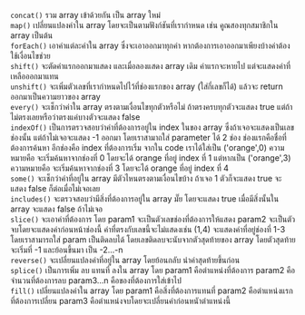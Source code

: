 `concat()` รวม array เข้าด้วยกัน เป็น array ใหม่ <br>
`map()` เปลี่ยนแปลงค่าใน array โดยจะเป็นตามฟังก์ชันที่เรากำหนด เช่น คูณสองทุกสมาชิกใน array เป็นต้น <br>
`forEach()` เอาค่าแต่ละค่าใน array ซึ่งจะเอาออกมาทุกค่า หากต้องการเอาออกมาเพียงบ้างค่าต้องใช้เงื่อนไขช่วย<br>
`shift()` จะตัดค่าแรกออกมาแสดง และเมื่อลองแสดง array เดิม ค่าแรกจะหายไป แต่จะแสดงค่าที่เหลือออกมาแทน <br>
`unshift()` จะเพิ่มตัวเลขที่เรากำหนดไปไว้ที่ช่องแรกของ array (ใส่กี่เลขก็ได้) แล้วจะ return ออกมาเป็นความยาวของ array <br>
`every()` จะเช็กว่าค่าใน array ตรงตามเงื่อนไขทุกตัวหรือไม่ ถ้าตรงครบทุกตัวจะแสดง true แต่ถ้าไม่ตรงเลยหรือว่าตรงแค่บางตัวจะแสดง false <br>
`indexOf()` เป็นการตรวจสอบว่าค่าที่ต้องการอยู่ใน index ในของ array ซึ่งถ้าเจอจะแสดงเป็นเลขช่องนั้น แต่ถ้าไม่เจอจะแสดง -1 ออกมา โดยเราสามาถใส่ parameter ได้ 2 ช่อง ช่องแรกคือชื่อที่ต้องการค้นหา อีกช่องคือ index ที่ต้องการเริ่ม จากใน code เราได้ใส่เป็น ('orange',0) ความหมายคือ จะเริ่มค้นหาจากช่องที่ 0 โดยจะได้ orange ที่อยู่ index ที่ 1 แต่หากเป็น ('orange',3) ความหมายคือ จะเริ่มค้นหาจากช่องที่ 3 โดยจะได้ orange ที่อยู่ index ที่ 4 <br>
`some()` จะเช็กว่าค่าที่อยู่ใน array มีตัวไหนตรงตามเงื่อนไขบ้าง ถ้าเจอ 1 ตัวก็จะแสดง true จะแสดง false ก็ต่อเมื่อไม่เจอเลย <br>
`includes()` จะตรวจสอบว่ามีสิ่งที่ต้องการอยู่ใน array มั๊ย โดยจะแสดง true เมื่อมีสิ่งนั้นใน array จะแสดง false ถ้าไม่เจอ <br>
`slice()` จะเอาค่าที่ต้องการ โดย param1 จะเป็นตัวเลขช่องที่ต้องการให้แสดง param2 จะเป็นตัวจบโดยจะแสดงค่าก่อนหน้าช่องนี้ ค่าที่ตรงกับเลขนี้จะไม่แสดงเช่น (1,4) จะแสดงค่าที่อยู่ช่องที่ 1-3 โดยเราสามารถใส่ param เป็นติดลบได้ โดยเลขติดลบจะนับจากตัวสุดท้ายของ array โดยตัวสุดท้ายจะเริ่มที่ -1 และย้อนขึ้นมา เป็น -2...-n <br>
`reverse()` จะเปลี่ยนแปลงค่าที่อยู่ใน array โดยย้อนกลับ นำค่าสุดท้ายขึ้นก่อน <br>
`splice()` เป็นการเพิ่ม ลบ แทนที่ ลงใน array โดย param1 คือตำแหน่งที่ต้องการ param2 คือจำนวนที่ต้องการลบ param3...n คือของที่ต้องการใส่เข้าไป <br>
`fill()` เปลี่ยนแปลงค่าใน array โดย param1 คือสิ่งที่ต้องการแทนที่  param2 คือตำแหน่งแรกที่ต้องการเปลี่ยน param3 คือตำแหน่งจบโดยจะเปลี่ยนค่าก่อนหนัาตำแหน่งนี้ <br>